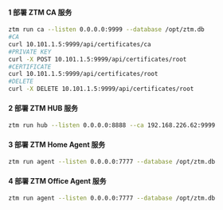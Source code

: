 #### 1 部署 ZTM CA 服务

```bash
ztm run ca --listen 0.0.0.0:9999 --database /opt/ztm.db
#CA
curl 10.101.1.5:9999/api/certificates/ca
#PRIVATE KEY
curl -X POST 10.101.1.5:9999/api/certificates/root
#CERTIFICATE
curl 10.101.1.5:9999/api/certificates/root
#DELETE
curl -X DELETE 10.101.1.5:9999/api/certificates/root
```

#### 2 部署 ZTM HUB 服务

```bash
ztm run hub --listen 0.0.0.0:8888 --ca 192.168.226.62:9999
```

#### 3 部署 ZTM Home Agent 服务

```bash
ztm run agent --listen 0.0.0.0:7777 --database /opt/ztm.db
```

#### 4 部署 ZTM Office Agent 服务

```bash
ztm run agent --listen 0.0.0.0:7777 --database /opt/ztm.db
```
